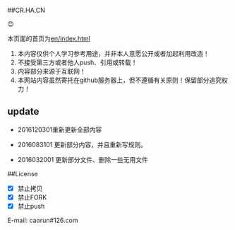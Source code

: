 ##CR.HA.CN

:blush:

本页面的首页为[en/index.html](./en)

1. 本内容仅供个人学习参考用途，并非本人意愿公开或者加起利用改造！
2. 不接受第三方或者他人push、引用或转载！
3. 内容部分来源于互联网！
4. 本网站内容虽然寄托在github服务器上，但不遵循有关原则！保留部分追究权力！

## update
- 2016120301重新更新全部内容

- 2016083101 更新部分内容，并且重新写规则。


- 2016032001 更新部分文件、删除一些无用文件 

##License

- [x] 禁止拷贝
- [x] 禁止FORK
- [x] 禁止push

E-mail:  caorun#126.com

